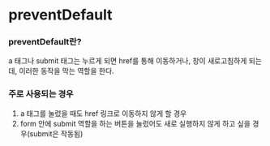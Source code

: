 # preventDefault

### preventDefault란?

a 태그나 submit 태그는 누르게 되면 href를 통해 이동하거나, 창이 새로고침하게 되는데, 이러한 동작을 막는 역할을 한다.

### 주로 사용되는 경우

1. a 태그를 눌렀을 때도 href 링크로 이동하지 않게 할 경우
2. form 안에 submit 역할을 하는 버튼을 눌렀어도 새로 실행하지 않게 하고 싶을 경우(submit은 작동됨)

